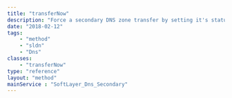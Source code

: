 ```yaml
---
title: "transferNow"
description: "Force a secondary DNS zone transfer by setting it's status 'Transfer Now'.  A zone transfer will be initiated within a minute of receiving this API call. "
date: "2018-02-12"
tags:
    - "method"
    - "sldn"
    - "Dns"
classes:
    - "transferNow"
type: "reference"
layout: "method"
mainService : "SoftLayer_Dns_Secondary"
---
```

